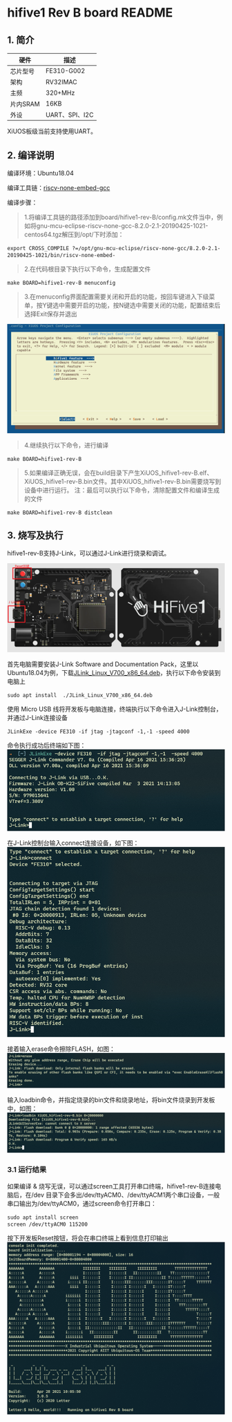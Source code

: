 # hifive1 Rev B board README

## 1. 简介

| 硬件 | 描述 |
| -- | -- |
|芯片型号| FE310-G002 |
|架构| RV32IMAC |
|主频| 320+MHz |
|片内SRAM| 16KB |
| 外设 | UART、SPI、I2C |

XiUOS板级当前支持使用UART。

## 2. 编译说明

编译环境：Ubuntu18.04

编译工具链：[riscv-none-embed-gcc](https://github.com/ilg-archived/riscv-none-gcc/releases)

编译步骤：

>1.将编译工具链的路径添加到board/hifive1-rev-B/config.mk文件当中，例如将gnu-mcu-eclipse-riscv-none-gcc-8.2.0-2.1-20190425-1021-centos64.tgz解压到/opt/下时添加：
```
export CROSS_COMPILE ?=/opt/gnu-mcu-eclipse/riscv-none-gcc/8.2.0-2.1-20190425-1021/bin/riscv-none-embed-
```
>2.在代码根目录下执行以下命令，生成配置文件
```
make BOARD=hifive1-rev-B menuconfig
```
>3.在menuconfig界面配置需要关闭和开启的功能，按回车键进入下级菜单，按Y键选中需要开启的功能，按N键选中需要关闭的功能，配置结束后选择Exit保存并退出

![hifive1-Rev-B](img/menuconfig.png)

>4.继续执行以下命令，进行编译
```
make BOARD=hifive1-rev-B
```
>5.如果编译正确无误，会在build目录下产生XiUOS_hifive1-rev-B.elf、XiUOS_hifive1-rev-B.bin文件。其中XiUOS_hifive1-rev-B.bin需要烧写到设备中进行运行。
>注：最后可以执行以下命令，清除配置文件和编译生成的文件
```
make BOARD=hifive1-rev-B distclean
```

## 3. 烧写及执行

hifive1-rev-B支持J-Link，可以通过J-Link进行烧录和调试。

![hifive1-Rev-B](img/hifive1-Rev-B.png)

首先电脑需要安装J-Link Software and Documentation Pack，这里以Ubuntu18.04为例，下载[JLink_Linux_V700_x86_64.deb](https://www.segger.com/downloads/jlink/JLink_Linux_V700_x86_64.deb)，执行以下命令安装到电脑上
```
sudo apt install  ./JLink_Linux_V700_x86_64.deb
```
使用 Micro USB 线将开发板与电脑连接，终端执行以下命令进入J-Link控制台，并通过J-Link连接设备
```
JLinkExe -device FE310 -if jtag -jtagconf -1,-1 -speed 4000
```
命令执行成功后终端如下图：
![hifive1-Rev-B](img/jlink_cmd1.png)

在J-Link控制台输入connect连接设备，如下图：
![hifive1-Rev-B](img/jlink_cmd2.png)

接着输入erase命令擦除FLASH，如图：
![hifive1-Rev-B](img/jlink_cmd3.png)

输入loadbin命令，并指定烧录的bin文件和烧录地址，将bin文件烧录到开发板中，如图：
![hifive1-Rev-B](img/jlink_cmd4.png)

### 3.1 运行结果

如果编译 & 烧写无误，可以通过screen工具打开串口终端，hifive1-rev-B连接电脑后，在/dev 目录下会多出/dev/ttyACM0、/dev/ttyACM1两个串口设备，一般串口输出为/dev/ttyACM0，通过screen命令打开串口：
```
sudo apt install screen
screen /dev/ttyACM0 115200
```
按下开发板Reset按钮，将会在串口终端上看到信息打印输出
![terminal](img/terminal.png)